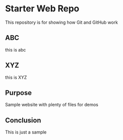 # Starter Web Repo

This repository is for showing how Git and GitHub work

## ABC

this is abc

## XYZ

this is XYZ

## Purpose

Sample website with plenty of files for demos

## Conclusion

This is just a sample

